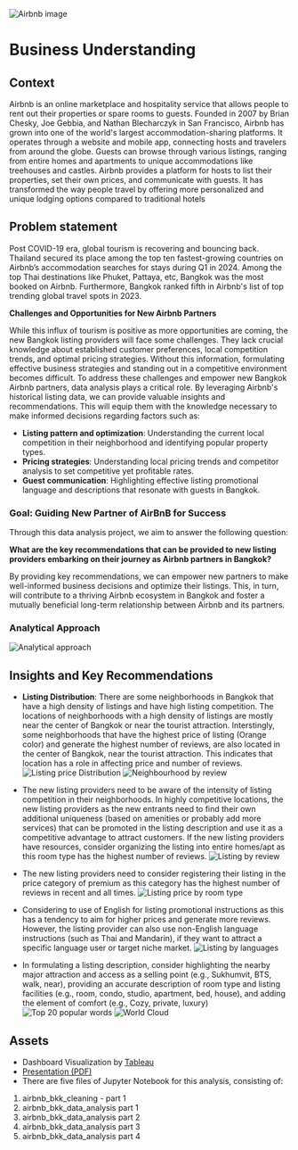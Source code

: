 ![Airbnb image](https://miro.medium.com/v2/resize:fit:1200/1*PRPg5iDN4ZS6AIJOLsT8Qg.png)

# **Business Understanding**

## **Context**

Airbnb is an online marketplace and hospitality service that allows people to rent out their properties or spare rooms to guests. 
Founded in 2007 by Brian Chesky, Joe Gebbia, and Nathan Blecharczyk in San Francisco, Airbnb has grown into one of the world's largest accommodation-sharing platforms. 
It operates through a website and mobile app, connecting hosts and travelers from around the globe. Guests can browse through various listings, ranging from entire homes and apartments to unique accommodations like treehouses and castles. 
Airbnb provides a platform for hosts to list their properties, set their own prices, and communicate with guests. It has transformed the way people travel by offering more personalized and unique lodging options compared to traditional hotels

## **Problem statement**

Post COVID-19 era, global tourism is recovering and bouncing back. Thailand secured its place among the top ten fastest-growing countries on Airbnb’s accommodation searches for stays during Q1 in 2024. 
Among the top Thai destinations like Phuket, Pattaya, etc, Bangkok was the most booked on Airbnb. Furthermore, Bangkok ranked fifth in Airbnb's list of top trending global travel spots in 2023.

**Challenges and Opportunities for New Airbnb Partners**

While this influx of tourism is positive as more opportunities are coming, the new Bangkok listing providers will face some challenges. They lack crucial knowledge about established customer preferences, local competition trends, and optimal pricing strategies. 
Without this information, formulating effective business strategies and standing out in a competitive environment becomes difficult. To address these challenges and empower new Bangkok Airbnb partners, data analysis plays a critical role. 
By leveraging Airbnb's historical listing data, we can provide valuable insights and recommendations. This will equip them with the knowledge necessary to make informed decisions regarding factors such as:

* **Listing pattern and optimization**: Understanding the current local competition in their neighborhood and identifying popular property types.
* **Pricing strategies**: Understanding local pricing trends and competitor analysis to set competitive yet profitable rates.
* **Guest communication**: Highlighting effective listing promotional language and descriptions that resonate with guests in Bangkok.

### **Goal: Guiding New Partner of AirBnB for Success** 

Through this data analysis project, we aim to answer the following question: 

**What are the key recommendations that can be provided to new listing providers embarking on their journey as Airbnb partners in Bangkok?**

By providing key recommendations, we can empower new partners to make well-informed business decisions and optimize their listings. This, in turn, will contribute to a thriving Airbnb ecosystem in Bangkok and foster a mutually beneficial long-term relationship between Airbnb and its partners.

### **Analytical Approach**
![Analytical approach](https://github.com/harishmuh/Airbnb-Bangkok---Listing-Analytics/blob/main/1analytical_approach.PNG)



## **Insights and Key Recommendations**
* **Listing Distribution**: There are some neighborhoods in Bangkok that have a high density of listings and have high listing competition. The locations of neighborhoods with a high density of listings are mostly near the center of Bangkok or near the tourist attraction. Interstingly, some neighborhoods that have the highest price of listing (Orange color) and generate the highest number of reviews, are also located in the center of Bangkok, near the tourist attraction. This indicates that location has a role in affecting price and number of reviews.
![Listing price Distribution](https://github.com/harishmuh/Airbnb-Bangkok---Listing-Analytics/blob/main/2listing_price_pattern.PNG) 
![Neighbourhood by review](https://github.com/harishmuh/Airbnb-Bangkok---Listing-Analytics/blob/main/3listing_popularity_pattern.PNG)
* The new listing providers need to be aware of the intensity of listing competition in their neighborhoods. In highly competitive locations, the new listing providers as the new entrants need to find their own additional uniqueness (based on amenities or probably add more services) that can be promoted in the listing description and use it as a competitive advantage to attract customers.
If the new listing providers have resources, consider organizing the listing into entire homes/apt as this room type has the highest number of reviews.
![Listing by review](https://github.com/harishmuh/Airbnb-Bangkok---Listing-Analytics/blob/main/popularity_vs_room_type.PNG)

* The new listing providers need to consider registering their listing in the price category of premium as this category has the highest number of reviews in recent and all times.
![Listing price by room type](https://github.com/harishmuh/Airbnb-Bangkok---Listing-Analytics/blob/main/4_listing_price_popularity.PNG)

* Considering to use of English for listing promotional instructions as this has a tendency to aim for higher prices and generate more reviews. However, the listing provider can also use non-English language instructions (such as Thai and Mandarin), if they want to attract a specific language user or target niche market.
![Listing by languages](https://github.com/harishmuh/Airbnb-Bangkok---Listing-Analytics/blob/main/5listing_eng_vs_non_eng.PNG)

* In formulating a listing description, consider highlighting the nearby major attraction and access as a selling point (e.g., Sukhumvit, BTS, walk, near), providing an accurate description of room type and listing facilities (e.g., room, condo, studio, apartment, bed, house), and adding the element of comfort (e.g., Cozy, private, luxury)
![Top 20 popular words](https://github.com/harishmuh/Airbnb-Bangkok---Listing-Analytics/blob/main/top_20_words_for_listing_description.PNG)
![World Cloud](https://github.com/harishmuh/Airbnb-Bangkok---Listing-Analytics/blob/main/wordcloud.PNG)

## **Assets**
* Dashboard Visualization by [Tableau](https://public.tableau.com/app/profile/harish.muhammad/viz/AirbnbBangkok-ListingPropertyAnalysis/Homedashboard?publish=yes)
* [Presentation (PDF)](https://github.com/harishmuh/Airbnb-Bangkok---Listing-Analytics/blob/main/Capstone_Airbnb%20Bangkok_Harish%20Muhammad.pdf)
* There are five files of Jupyter Notebook for this analysis, consisting of:
1. airbnb_bkk_cleaning - part 1
2. airbnb_bkk_data_analysis part 1
3. airbnb_bkk_data_analysis part 2
4. airbnb_bkk_data_analysis part 3
5. airbnb_bkk_data_analysis part 4

